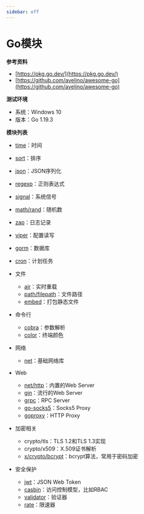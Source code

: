 ```yaml
---
sidebar: off
---
```


# Go模块

**参考资料**

* [https://pkg.go.dev/](https://pkg.go.dev/)
* [https://github.com/avelino/awesome-go](https://github.com/avelino/awesome-go)

**测试环境**

* 系统：Windows 10
* 版本：Go 1.19.3

**模块列表**

* [time](https://jinhui.dev/programming/go/modules/time.html)：时间
* [sort](https://jinhui.dev/programming/go/modules/sort.html)：排序
* [json](https://jinhui.dev/programming/go/modules/json.html)：JSON序列化
* [regexp](https://jinhui.dev/programming/go/modules/regexp.html)：正则表达式
* [signal](https://jinhui.dev/programming/go/modules/signal.html)：系统信号
* [math/rand](https://jinhui.dev/programming/go/modules/math-rand.html)：随机数
* [zap](https://jinhui.dev/programming/go/modules/zap.html)：日志记录
* [viper](https://jinhui.dev/programming/go/modules/viper.html)：配置读写
* [gorm](https://jinhui.dev/programming/go/modules/gorm.html)：数据库
* [cron](https://jinhui.dev/programming/go/modules/cron.html)：计划任务
* 文件

  * [air](https://jinhui.dev/programming/go/modules/air.html)：实时重载
  * [path/filepath](https://jinhui.dev/programming/go/modules/path-filepath.html)：文件路径
  * [embed](https://jinhui.dev/programming/go/modules/embed.html)：打包静态文件
* 命令行
  * [cobra](https://jinhui.dev/programming/go/modules/cobra.html)：参数解析
  * [color](https://jinhui.dev/programming/go/modules/color.html)：终端颜色
* 网络
  * [net](https://jinhui.dev/programming/go/modules/net.html)：基础网络库
* Web
  * [net/http](https://jinhui.dev/programming/go/modules/net-http.html)：内置的Web Server
  * [gin](https://jinhui.dev/programming/go/modules/gin.html)：流行的Web Server
  * [grpc](https://jinhui.dev/programming/go/modules/grpc.html)：RPC Server
  * [go-socks5](https://jinhui.dev/programming/go/modules/go-socks5.html)：Socks5 Proxy
  * [goproxy](https://jinhui.dev/programming/go/modules/goproxy.html)：HTTP Proxy
* 加密相关
  * crypto/tls：TLS 1.2和TLS 1.3实现
  * crypto/x509：X.509证书解析
  * [x/crypto/bcrypt](https://jinhui.dev/programming/go/modules/bcrypt.html)：bcrypt算法，常用于密码加密
* 安全保护

  * [jwt](https://jinhui.dev/programming/go/modules/jwt.html)：JSON Web Token
  * [casbin](https://jinhui.dev/programming/go/modules/casbin.html)：访问控制模型，比如RBAC
  * [validator](https://jinhui.dev/programming/go/modules/validator.html)：验证器
  * [rate](https://jinhui.dev/programming/go/modules/rate.html)：限速器
